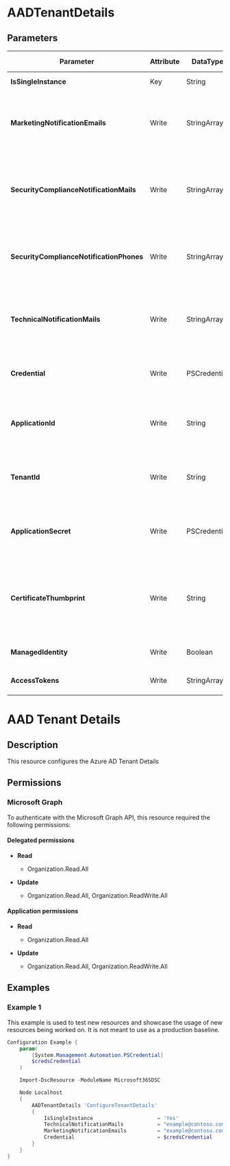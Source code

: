 ﻿# AADTenantDetails

## Parameters

| Parameter | Attribute | DataType | Description | Allowed Values |
| --- | --- | --- | --- | --- |
| **IsSingleInstance** | Key | String | Only valid value is 'Yes'. | `Yes` |
| **MarketingNotificationEmails** | Write | StringArray[] | Email-addresses from the people who should receive Marketing Notifications | |
| **SecurityComplianceNotificationMails** | Write | StringArray[] | Email-addresses from the people who should receive Security Compliance Notifications | |
| **SecurityComplianceNotificationPhones** | Write | StringArray[] | Phone Numbers from the people who should receive Security Notifications | |
| **TechnicalNotificationMails** | Write | StringArray[] | Email-addresses from the people who should receive Technical Notifications | |
| **Credential** | Write | PSCredential | Credentials of the Azure Active Directory Admin | |
| **ApplicationId** | Write | String | Id of the Azure Active Directory application to authenticate with. | |
| **TenantId** | Write | String | Id of the Azure Active Directory tenant used for authentication. | |
| **ApplicationSecret** | Write | PSCredential | Secret of the Azure Active Directory application to authenticate with. | |
| **CertificateThumbprint** | Write | String | Thumbprint of the Azure Active Directory application's authentication certificate to use for authentication. | |
| **ManagedIdentity** | Write | Boolean | Managed ID being used for authentication. | |
| **AccessTokens** | Write | StringArray[] | Access token used for authentication. | |

# AAD Tenant Details

## Description

This resource configures the Azure AD Tenant Details

## Permissions

### Microsoft Graph

To authenticate with the Microsoft Graph API, this resource required the following permissions:

#### Delegated permissions

- **Read**

    - Organization.Read.All

- **Update**

    - Organization.Read.All, Organization.ReadWrite.All

#### Application permissions

- **Read**

    - Organization.Read.All

- **Update**

    - Organization.Read.All, Organization.ReadWrite.All

## Examples

### Example 1

This example is used to test new resources and showcase the usage of new resources being worked on.
It is not meant to use as a production baseline.

```powershell
Configuration Example {
    param(
        [System.Management.Automation.PSCredential]
        $credsCredential
    )

    Import-DscResource -ModuleName Microsoft365DSC

    Node Localhost
    {
        AADTenantDetails 'ConfigureTenantDetails'
        {
            IsSingleInstance                     = 'Yes'
            TechnicalNotificationMails           = "example@contoso.com"
            MarketingNotificationEmails          = "example@contoso.com"
            Credential                           = $credsCredential
        }
    }
}
```

